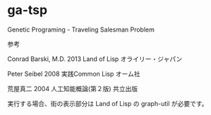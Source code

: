 ga-tsp
======

Genetic Programing - Traveling Salesman Problem

参考

Conrad Barski, M.D. 2013 Land of Lisp オライリー・ジャパン

Peter Seibel 2008 実践Common Lisp オーム社

荒屋真二 2004 人工知能概論(第２版) 共立出版

実行する場合、街の表示部分は Land of Lisp の graph-util が必要です。
